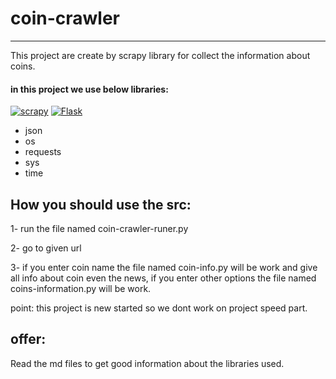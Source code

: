 # coin-crawler

---

This project are create by scrapy library for collect the information about coins.

#### in this project we use below libraries:

<a href="https://github.com/maskiiw"><img alt="scrapy" src="https://img.shields.io/badge/scrapy-60A839?style=for-the-badge&logo=scrapy&logoColor=f5f5f5"></a>
<a href="https://github.com/maskiiw"><img alt="Flask" src="https://img.shields.io/badge/Flask-000000?style=for-the-badge&logo=flask&logoColor=f5f5f5"></a>
- json
- os 
- requests
- sys
- time

## How you should use the src:

1- run the file named coin-crawler-runer.py 

2- go to given url

3- if you enter coin name the file named coin-info.py will be work and give all info about coin even the news, if you enter other options the file named coins-information.py will be work.

point: this project is new started so we dont work on project speed part.


## offer:
Read the md files to get good information about the libraries used.

